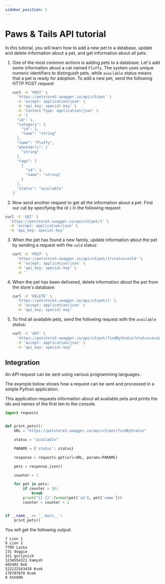 ```yaml
---
sidebar_position: 2
---
```


# Paws & Tails API tutorial

In this tutorial, you will learn how to add a new pet to a database, update and delete information about a pet, and get information about all pets.

1. One of the most common actions is adding pets to a database. Let's add some information about a cat named `Fluffy`. The system uses unique numeric identifiers to distinguish pets, while `available` status means that a pet is ready for adoption. To add a new pet, send the following HTTP POST request:
    ```bash
    curl -X 'POST' \
      'https://petstore3.swagger.io/api/v3/pet' \
      -H 'accept: application/json' \
      -H 'api_key: special-key' \
      -H 'Content-Type: application/json' \
      -d '{
      "id": 1,
      "category": {
        "id": 1,
        "name": "string"
      },
      "name": "Fluffy",
      "photoUrls": [
        "string"
      ],
      "tags": [
        {
          "id": 1,
          "name": "string"
        }
      ],
      "status": "available"
    }'
    ```

2.  Now send another request to get all the information about a pet. Find our cat by specifying the id `1` in the following request:

   ```bash
   curl -X 'GET' \
     'https://petstore3.swagger.io/api/v3/pet/1' \
     -H 'accept: application/json' \
     -H 'api_key: special-key'
   ```

3. When the pet has found a new family, update information about the pet by sending a request with the `sold` status:

   ```bash
   curl -X 'POST' \
     'https://petstore3.swagger.io/api/v3/pet/1?status=sold' \
     -H 'accept: application/json' \
     -H 'api_key: special-key' \
     -d ''
   ```

4. When the pet has been delivered, delete information about the pet from the store's database:

   ```bash
   curl -X 'DELETE' \
     'https://petstore3.swagger.io/api/v3/pet/1' \
     -H 'accept: application/json' \
     -H 'api_key: special-key'
   ```

5. To find all available pets, send the following request with the `available` status:

   ```bash
   curl -X 'GET' \
     'https://petstore3.swagger.io/api/v3/pet/findByStatus?status=available' \
     -H 'accept: application/json' \
     -H 'api_key: special-key'
   ```

## Integration


An API request can be sent using various programming languages.

The example below shows how a request can be sent and processed in a simple Python application.

This application requests information about all available pets and prints the ids and names of the first ten to the console.

   ```python
   import requests
   
   
   def print_pets():
       URL = "https://petstore3.swagger.io/api/v3/pet/findByStatus"
   
       status = "available"
   
       PARAMS = {'status': status}
   
       response = requests.get(url=URL, params=PARAMS)
   
       pets = response.json()
   
       counter = 1
   
       for pet in pets:
           if counter > 10:
               break
           print("{} {}".format(pet['id'], pet['name']))
           counter = counter + 1
   
   
   if __name__ == '__main__':
       print_pets()
   ```
   
   You will get the following output:
      
   ```text
   7 Lion 1
   8 Lion 2
   7709 Laika
   231 doggie
   321 goriynich
   1234554321 Kamysh
   402402 Bob
   522222543438 Kvok
   178787878 Kvok
   0 hhh999
   ```
